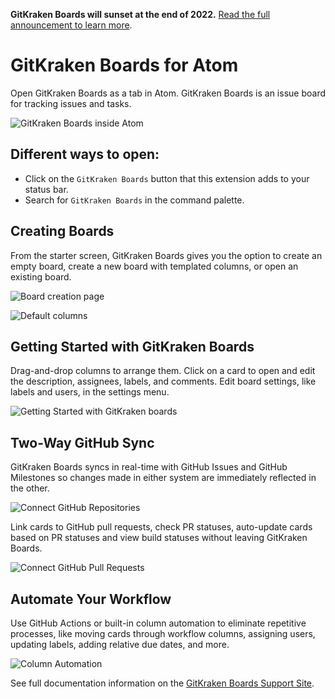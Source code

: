 **GitKraken Boards will sunset at the end of 2022.** [Read the full announcement to learn more](https://www.gitkraken.com/boards-and-timelines).
#

# GitKraken Boards for Atom

Open GitKraken Boards as a tab in Atom. GitKraken Boards is an issue board for tracking issues and tasks.

![GitKraken Boards inside Atom](https://static.axocdn.com/images/glo/marketplaces/atom-full-screen.png)


## Different ways to open:
- Click on the `GitKraken Boards` button that this extension adds to your status bar.
- Search for `GitKraken Boards` in the command palette.

## Creating Boards
From the starter screen, GitKraken Boards gives you the option to create an empty board, create a new board with templated columns, or open an existing board.

![Board creation page](https://support.gitkraken.com/img/documentation/glo/start-glo-ing/create-board.png)

![Default columns](https://support.gitkraken.com/img/documentation/glo/start-glo-ing/starter-board.png)

## Getting Started with GitKraken Boards
Drag-and-drop columns to arrange them. Click on a card to open and edit the description, assignees, labels, and comments. Edit board settings, like labels and users, in the settings menu.

![Getting Started with GitKraken boards](https://static.axocdn.com/images/glo/marketplaces/ui-elements.gif)

## Two-Way GitHub Sync
GitKraken Boards syncs in real-time with GitHub Issues and GitHub Milestones so changes made in either system are immediately reflected in the other.

![Connect GitHub Repositories](https://static.axocdn.com/images/glo/marketplaces/connected-repositories.gif)

Link cards to GitHub pull requests, check PR statuses, auto-update cards based on PR statuses and view build statuses without leaving GitKraken Boards.

![Connect GitHub Pull Requests](https://static.axocdn.com/images/glo/marketplaces/github-pull-request.gif)

## Automate Your Workflow
Use GitHub Actions or built-in column automation to eliminate repetitive processes, like moving cards through workflow columns, assigning users, updating labels, adding relative due dates, and more.

![Column Automation](https://static.axocdn.com/images/glo/marketplaces/automation-columns.gif)

See full documentation information on the [GitKraken Boards Support Site](https://support.gitkraken.com/boards/quick-start/).
